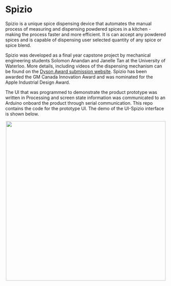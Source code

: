 # Spizio
Spizio is a unique spice dispensing device that automates the manual process of measuring and dispensing powdered spices in a kitchen - making the process faster and more efficient. It is can accept any powdered spices and is capable of dispensing user selected quantity of any spice or spice blend.

Spizio was developed as a final year capstone project by mechanical engineering students Solomon Anandan and Janelle Tan at the University of Waterloo. More details, including videos of the dispensing mechanism can be found on the [Dyson Award submission website](https://www.jamesdysonaward.org/en-US/2020/project/spizio/). Spizio has been awarded the GM Canada Innovation Award and was nominated for the Apple Industrial Design Award.

The UI that was programmed to demonstrate the product prototype was written in Processing and screen state information was communicated to an Arduino onboard the product through serial communication. This repo contains the code for the prototype UI. The demo of the UI-Spizio interface is shown below.


<p align="CENTER">
   <img align="CENTER" src="Spizio_Demo.gif" width=500>
</p>

